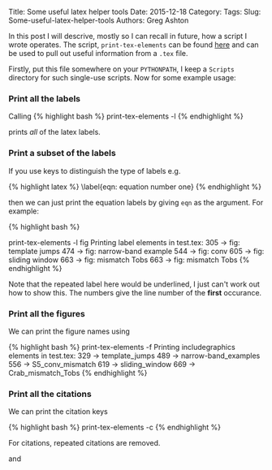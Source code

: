 Title: Some useful latex helper tools
Date: 2015-12-18
Category: 
Tags: 
Slug: Some-useful-latex-helper-tools
Authors: Greg Ashton

In this post I will descrive, mostly so I can recall in future, how a script I
wrote operates. The script, `print-tex-elements` can be found
[here](https://github.com/ga7g08/Scripts/blob/master/print-tex-elements) and
can be used to pull out useful information from a `.tex` file. 

Firstly, put this file somewhere on your `PYTHONPATH`, I keep a `Scripts` 
directory for such single-use scripts. Now for some example usage:

### Print all the labels
Calling 
{% highlight bash %}
print-tex-elements -l
{% endhighlight %}

prints *all* of the latex labels. 

### Print a subset of the labels

If you use keys to distinguish the type of labels e.g. 

{% highlight latex %}
\label{eqn: equation number one}
{% endhighlight %}

then we can just print the equation labels by giving `eqn` as the argument.
For example:

{% highlight bash %}

print-tex-elements -l fig
Printing label elements in test.tex:
305  -> fig: template jumps
474  -> fig: narrow-band example
544  -> fig: conv
605  -> fig: sliding window
663  -> fig: mismatch Tobs
663  -> fig: mismatch Tobs
{% endhighlight %}

Note that the repeated label here would be underlined, I just can't work out
how to show this. The numbers give the line number of the **first** occurance.


### Print all the figures

We can print the figure names using

{% highlight bash %}
print-tex-elements -f
Printing includegraphics elements in test.tex:
329  -> template_jumps
489  -> narrow-band_examples
556  -> S5_conv_mismatch
619  -> sliding_window
669  -> Crab_mismatch_Tobs
{% endhighlight %}

### Print all the citations

We can print the citation keys

{% highlight bash %}
print-tex-elements -c
{% endhighlight %}


For citations, repeated citations are removed. 

and
